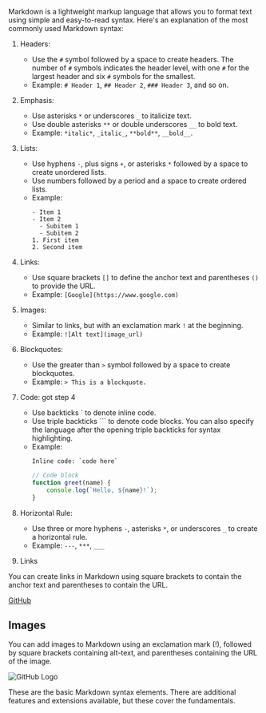 Markdown is a lightweight markup language that allows you to format text using simple and easy-to-read syntax. Here's an explanation of the most commonly used Markdown syntax:

1. Headers:
   - Use the `#` symbol followed by a space to create headers. The number of `#` symbols indicates the header level, with one `#` for the largest header and six `#` symbols for the smallest.
   - Example: `# Header 1`, `## Header 2`, `### Header 3`, and so on.

2. Emphasis:
   - Use asterisks `*` or underscores `_` to italicize text.
   - Use double asterisks `**` or double underscores `__` to bold text.
   - Example: `*italic*`, `_italic_`, `**bold**`, `__bold__`.

3. Lists:
   - Use hyphens `-`, plus signs `+`, or asterisks `*` followed by a space to create unordered lists.
   - Use numbers followed by a period and a space to create ordered lists.
   - Example:
     ```
     - Item 1
     - Item 2
       - Subitem 1
       - Subitem 2
     1. First item
     2. Second item
     ```

4. Links:
   - Use square brackets `[]` to define the anchor text and parentheses `()` to provide the URL.
   - Example: `[Google](https://www.google.com)`

5. Images:
   - Similar to links, but with an exclamation mark `!` at the beginning.
   - Example: `![Alt text](image_url)`

6. Blockquotes:
   - Use the greater than `>` symbol followed by a space to create blockquotes.
   - Example: `> This is a blockquote.`

7. Code: got step 4
   - Use backticks \` to denote inline code.
   - Use triple backticks \`\`\` to denote code blocks. You can also specify the language after the opening triple backticks for syntax highlighting.
   - Example:
     ```
     Inline code: `code here`
     ```
     ```javascript
     // Code block
     function greet(name) {
         console.log(`Hello, ${name}!`);
     }
     ```

8. Horizontal Rule:
   - Use three or more hyphens `-`, asterisks `*`, or underscores `_` to create a horizontal rule.
   - Example: `---`, `***`, `___`


 9. Links

You can create links in Markdown using square brackets to contain the anchor text and parentheses to contain the URL.

[GitHub](https://github.com)

## Images

You can add images to Markdown using an exclamation mark (!), followed by square brackets containing alt-text, and parentheses containing the URL of the image.

![GitHub Logo](https://github.githubassets.com/images/modules/logos_page/Octocat.png)


These are the basic Markdown syntax elements. There are additional features and extensions available, but these cover the fundamentals.
